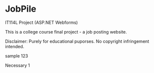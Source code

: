 # JobPile
IT114L Project (ASP.NET Webforms)

This is a college course final project - a job posting website. 

Disclaimer: Purely for educational puporses. No copyright infringement intended. 

sample 123

Necessary 1
